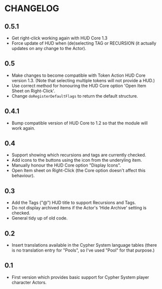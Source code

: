 # CHANGELOG

## 0.5.1

- Get right-click working again with HUD Core 1.3
- Force update of HUD when (de)selecting TAG or RECURSION (it actually updates on any change to the Actor).

## 0.5

- Make changes to become compatible with Token Action HUD Core version 1.3. (Note that selecting multiple tokens will not provide a HUD.)
- Use correct method for honouring the HUD Core option 'Open Item Sheet on Right-Click'.
- Change `doRegisterDefaultFlags` to return the default structure.

## 0.4.1

- Bump compatible version of HUD Core to 1.2 so that the module will work again.

## 0.4

- Support showing which recursions and tags are currently checked.
- Add icons to the buttons using the icon from the underyling item.
- Manually honour the HUD Core option "Display Icons".
- Open Item sheet on Right-Click (the Core option doesn't affect this behaviour).

## 0.3

- Add the Tags ("@") HUD title to support Recursions and Tags.
- Do not display archived items if the Actor's 'Hide Archive' setting is checked.
- General tidy up of old code.

## 0.2

- Insert translations available in the Cypher System language tables (there is no translation entry for "Pools", so I've used "Pool" for that purpose.)

## 0.1

- First version which provides basic support for Cypher System player character Actors.